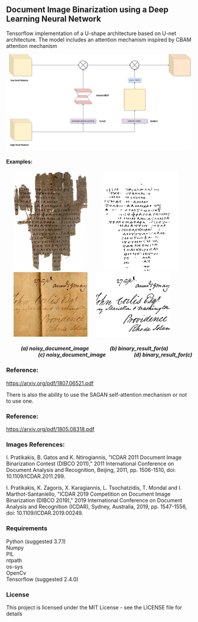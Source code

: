 ## Document Image Binarization using a Deep Learning Neural Network

Tensorflow implementation of a U-shape architecture based on U-net architecture. 
The model includes an attention mechanism inspired by CBAM attention mechanism

<p  align="center">
<img align="100"  src="images/attention_diagram.png"  width="500" > 
</p>


#### Examples:


<p float="left">
<img   src="images/112testing.png"  hspace="20" width="200" >  
<img   src="images/mybin_112.png"  hspace="20" width="200">   
<img   src="images/24testing.png"  hspace="20" width="200" >  
<img   src="images/mybin_24.png"  width="200">   
</p>



##### &nbsp;&nbsp;&nbsp;&nbsp;&nbsp;&nbsp;&nbsp;&nbsp;&nbsp;&nbsp;&nbsp; (a) noisy_document_image &nbsp;&nbsp;&nbsp;&nbsp;&nbsp;&nbsp;&nbsp;&nbsp;&nbsp;&nbsp;&nbsp;&nbsp;&nbsp;&nbsp;&nbsp; (b) binary_result_for(a) &nbsp;&nbsp;&nbsp;&nbsp;&nbsp;&nbsp;&nbsp;&nbsp;&nbsp;&nbsp;&nbsp;&nbsp;&nbsp;&nbsp;&nbsp;&nbsp;&nbsp;&nbsp;&nbsp;&nbsp;&nbsp;&nbsp;&nbsp;&nbsp;&nbsp; (c) noisy_document_image &nbsp;&nbsp;&nbsp;&nbsp;&nbsp;&nbsp;&nbsp;&nbsp;&nbsp;&nbsp;&nbsp;&nbsp;&nbsp;&nbsp;&nbsp;&nbsp;&nbsp;&nbsp;&nbsp;&nbsp;&nbsp; (d) binary_result_for(c)


### Reference:

https://arxiv.org/pdf/1807.06521.pdf


There is also the ability to use the SAGAN self-attention mechanism or not to use one.

### Reference:

https://arxiv.org/pdf/1805.08318.pdf


### Images References: 

I. Pratikakis, B. Gatos and K. Ntirogiannis, "ICDAR 2011 Document Image Binarization Contest (DIBCO 2011)," 2011 International Conference on Document Analysis and Recognition, Beijing, 2011, pp. 1506-1510, doi: 10.1109/ICDAR.2011.299.

I. Pratikakis, K. Zagoris, X. Karagiannis, L. Tsochatzidis, T. Mondal and I. Marthot-Santaniello, "ICDAR 2019 Competition on Document Image Binarization (DIBCO 2019)," 2019 International Conference on Document Analysis and Recognition (ICDAR), Sydney, Australia, 2019, pp. 1547-1556, doi: 10.1109/ICDAR.2019.00249.

### Requirements 

Python (suggested 3.7.1)  
Numpy  
PIL  
ntpath  
os-sys  
OpenCv  
Tensorflow (suggested 2.4.0)  



### License

This project is licensed under the MIT License - see the LICENSE file for details


